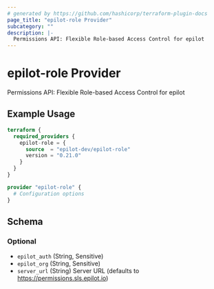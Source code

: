 ```yaml
---
# generated by https://github.com/hashicorp/terraform-plugin-docs
page_title: "epilot-role Provider"
subcategory: ""
description: |-
  Permissions API: Flexible Role-based Access Control for epilot
---
```


# epilot-role Provider

Permissions API: Flexible Role-based Access Control for epilot

## Example Usage

```terraform
terraform {
  required_providers {
    epilot-role = {
      source  = "epilot-dev/epilot-role"
      version = "0.21.0"
    }
  }
}

provider "epilot-role" {
  # Configuration options
}
```

<!-- schema generated by tfplugindocs -->
## Schema

### Optional

- `epilot_auth` (String, Sensitive)
- `epilot_org` (String, Sensitive)
- `server_url` (String) Server URL (defaults to https://permissions.sls.epilot.io)
